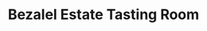 ---
title: "Bezalel Estate Tasting Room"
url: /kai-garib/bezalel-estate-tasting-room/
shop: Wein
---